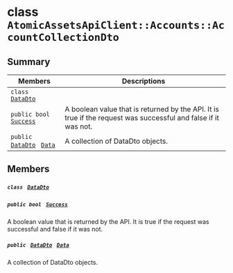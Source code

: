 # class `AtomicAssetsApiClient::Accounts::AccountCollectionDto` 

## Summary

 Members                                | Descriptions                                
----------------------------------------|---------------------------------------------
`class ` [`DataDto`](AtomicAssetsApiClient--Accounts--AccountCollectionDto--DataDto.md)        | 
`public bool ` [`Success`](#class_atomic_assets_api_client_1_1_accounts_1_1_account_collection_dto_1a506fb037fbb6bfe8f254c021a2c3cfac) | A boolean value that is returned by the API. It is true if the request was successful and false if it was not.
`public ` [`DataDto`](AtomicAssetsApiClient--Accounts--AccountCollectionDto--DataDto.md)` ` [`Data`](#class_atomic_assets_api_client_1_1_accounts_1_1_account_collection_dto_1a6ed89521b3da4f30d2ab82c36d0afd13) | A collection of DataDto objects.

## Members

##### `class ` [`DataDto`](AtomicAssetsApiClient--Accounts--AccountCollectionDto--DataDto.md) 

##### `public bool ` [`Success`](#class_atomic_assets_api_client_1_1_accounts_1_1_account_collection_dto_1a506fb037fbb6bfe8f254c021a2c3cfac) 

A boolean value that is returned by the API. It is true if the request was successful and false if it was not.

##### `public ` [`DataDto`](AtomicAssetsApiClient--Accounts--AccountCollectionDto--DataDto.md)` ` [`Data`](#class_atomic_assets_api_client_1_1_accounts_1_1_account_collection_dto_1a6ed89521b3da4f30d2ab82c36d0afd13) 

A collection of DataDto objects.

